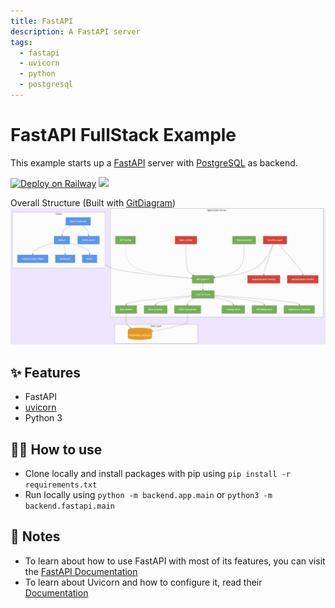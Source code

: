 ```yaml
---
title: FastAPI
description: A FastAPI server
tags:
  - fastapi
  - uvicorn
  - python
  - postgresql
---
```


<!-- LINK GROUP -->
[deploy-on-zeabur-button-image]: https://zeabur.com/button.svg
[deploy-on-zeabur-link]: https://zeabur.com/templates/A2TNYB

# FastAPI FullStack Example

This example starts up a [FastAPI](https://fastapi.tiangolo.com/) server with [PostgreSQL](https://www.postgresql.org/) as backend.

[![Deploy on Railway](https://railway.app/button.svg)](https://railway.app/template/IhHgYS?referralCode=jk_FgY)
[![][deploy-on-zeabur-button-image]][deploy-on-zeabur-link]

Overall Structure (Built with [GitDiagram](https://gitdiagram.com/glowiep/Fullstack-FastAPI))
![Git Diagram](diagram.png)

## ✨ Features

- FastAPI
- [uvicorn](https://www.uvicorn.org/)
- Python 3

## 💁‍♀️ How to use

- Clone locally and install packages with pip using `pip install -r requirements.txt`
- Run locally using `python -m backend.app.main` or `python3 -m backend.fastapi.main`

## 📝 Notes

- To learn about how to use FastAPI with most of its features, you can visit the [FastAPI Documentation](https://fastapi.tiangolo.com/tutorial/)
- To learn about Uvicorn and how to configure it, read their [Documentation](https://www.uvicorn.org/)
